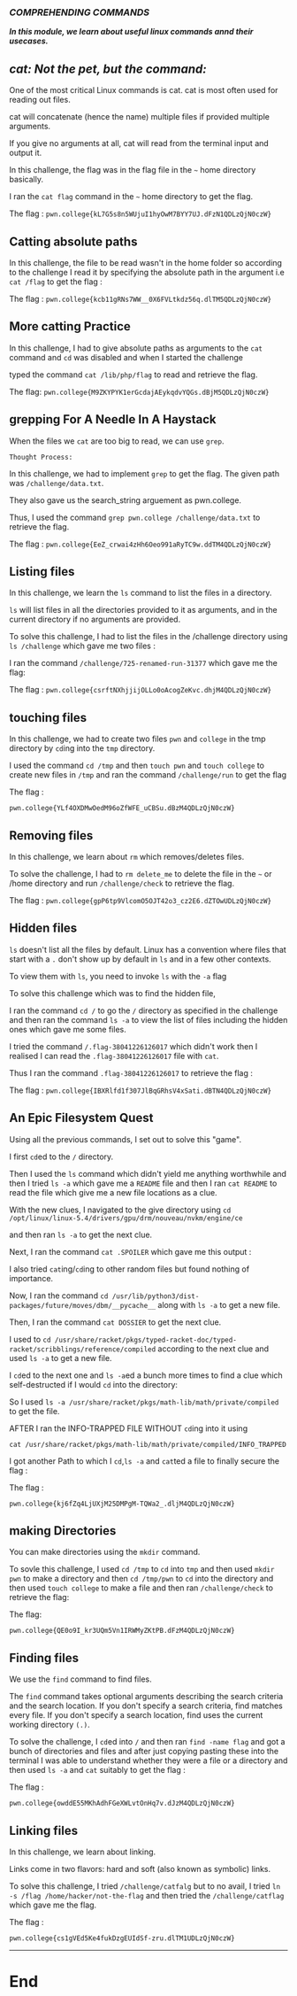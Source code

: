 ### <i><b>COMPREHENDING COMMANDS

In this module, we learn about useful linux commands annd their usecases.


## cat: Not the pet, but the command:</b></i>

One of the most critical Linux commands is cat. cat is most often used for reading out files.

cat will concatenate (hence the name) multiple files if provided multiple arguments.

If you give no arguments at all, cat will read from the terminal input and output it.

In this challenge,
the flag was in the flag file in the `~` home directory basically.




I ran the `cat flag` command in the `~` home directory to get the flag.



The flag : `pwn.college{kL7G5s8n5WUjuI1hyOwM7BYY7UJ.dFzN1QDLzQjN0czW}`


## Catting absolute paths

In this challenge, the file to be read wasn't in the home folder so according to the challenge I read it by specifying the absolute path in the argument i.e `cat /flag` to get the flag :



The flag : `pwn.college{kcb11gRNs7WW__0X6FVLtkdz56q.dlTM5QDLzQjN0czW}`





## More catting Practice

In this challenge, I had to give absolute paths as arguments to the `cat` command and `cd` was disabled and when I started the challenge


 typed the command `cat /lib/php/flag` to read and retrieve the flag.



The flag:
`pwn.college{M9ZKYPYK1erGcdajAEykqdvYQGs.dBjM5QDLzQjN0czW}`


## grepping For A Needle In A Haystack

When the files we `cat` are too big to read, we can use `grep`.

`Thought Process:`

In this challenge, we had to implement `grep` to get the flag.
The given path was `/challenge/data.txt`.

They also gave us the search_string arguement as pwn.college.

Thus, I used the command `grep pwn.college /challenge/data.txt` to retrieve the flag.




The flag :
`pwn.college{EeZ_crwai4zHh6Oeo991aRyTC9w.ddTM4QDLzQjN0czW}`

## Listing files

In this challenge, we learn the `ls` command to list the files in a directory.

`ls` will list files in all the directories provided to it as arguments, and in the current directory if no arguments are provided.

To solve this challenge, I had to list the files in the /challenge directory using `ls /challenge` which gave me two files :



I ran the command `/challenge/725-renamed-run-31377` which gave me the flag:



The flag : `pwn.college{csrftNXhjjijOLLo0oAcogZeKvc.dhjM4QDLzQjN0czW}`

## touching files

In this challenge, we had to create two files `pwn` and `college` in the tmp directory by `cd`ing into the `tmp` directory.

I used the command `cd /tmp` and then `touch pwn` and `touch college` to create new files in `/tmp` and ran the command `/challenge/run` to get the flag



The flag :

`pwn.college{YLf4OXDMwOedM96oZfWFE_uCBSu.dBzM4QDLzQjN0czW}`

## Removing files

In this challenge, we learn about `rm` which removes/deletes files.

To solve the challenge,
I had to `rm delete_me` to delete the file in the `~` or /home directory and run `/challenge/check` to retrieve the flag.



The flag : `pwn.college{gpP6tp9VlcomO5OJT42o3_cz2E6.dZTOwUDLzQjN0czW}`
## Hidden files

`ls` doesn't list all the files by default. Linux has a convention where files that start with a `.` don't show up by default in `ls` and in a few other contexts.

 To view them with `ls`, you need to invoke `ls` with the `-a` flag
 
 To solve this challenge which was to find the hidden file,

 I ran the command `cd /` to go the `/` directory as specified in the challenge and then ran the command `ls -a` to view the list of files including the hidden ones which gave me some files.


 I tried the command `/.flag-38041226126017` which didn't work then I realised I can read the `.flag-38041226126017` file with `cat`.
 
  Thus I ran the command `.flag-38041226126017` to retrieve the flag :

 

 The flag : `pwn.college{IBXRlfd1f307JlBqGRhsV4xSati.dBTN4QDLzQjN0czW}`

 ## An Epic Filesystem Quest

 Using all the previous commands, I set out to solve this "game".

 I first `cd`ed to the `/` directory.
 
 Then I used the `ls` command which didn't yield me anything worthwhile and then I tried `ls -a` which gave me a `README` file and then I ran `cat README` to read the file which give me a new file locations as a clue.

 

 With the new clues, I navigated to the give directory
 using `cd /opt/linux/linux-5.4/drivers/gpu/drm/nouveau/nvkm/engine/ce`
  
and then ran `ls -a` to get the next clue.



Next, I ran the command `cat .SPOILER` which gave me this output :



I also tried `cat`ing/`cd`ing to other random files but found nothing of importance.

Now, I ran the command `cd /usr/lib/python3/dist-packages/future/moves/dbm/__pycache__` along with `ls -a` to get a new file.



Then, I ran the command `cat DOSSIER` to get the next clue.


I used to `cd /usr/share/racket/pkgs/typed-racket-doc/typed-racket/scribblings/reference/compiled` according to the next clue and used `ls -a` to get a new file.



I `cd`ed to the next one and `ls -a`ed a bunch more times to find a clue which self-destructed if I would `cd` into the directory: 


 So I used `ls -a /usr/share/racket/pkgs/math-lib/math/private/compiled`  to get the file.
 
 
 AFTER I ran the INFO-TRAPPED FILE WITHOUT `cd`ing into it using
 
  `cat /usr/share/racket/pkgs/math-lib/math/private/compiled/INFO_TRAPPED` 

  I got another Path to which I `cd`,`ls -a`
and `cat`ted a file to finally secure the flag :


The flag :

`pwn.college{kj6fZq4LjUXjM25DMPgM-TQWa2_.dljM4QDLzQjN0czW}`

## making Directories

You can make directories using the `mkdir` command.

To sovle this challenge, I used `cd /tmp`
to `cd` into `tmp` and then used `mkdir pwn` to make a directory and then `cd /tmp/pwn` to `cd` into the directory and then used `touch college` to make a file and then ran `/challenge/check` to retrieve the flag:


The flag:

`pwn.college{QE0o9I_kr3UQm5Vn1IRWMyZKtPB.dFzM4QDLzQjN0czW}`

## Finding files

We use the `find` command to find files.

The `find` command takes optional arguments describing the search criteria and the search location. If you don't specify a search criteria, find matches every file. If you don't specify a search location, find uses the current working directory `(.)`.

To solve the challenge, I `cd`ed into `/` and then ran `find -name flag` and got a bunch of directories and files and after just copying pasting these into the terminal I was able to understand whether they were a file or a directory and then used `ls -a` and `cat` suitably to get the flag :



The flag :


`pwn.college{owddE55MKhAdhFGeXWLvtOnHq7v.dJzM4QDLzQjN0czW}`

## Linking files

In this challenge, we learn about linking.

Links come in two flavors: hard and soft (also known as symbolic) links.

To solve this challenge, I tried `/challenge/catfalg` but to no avail, I tried `ln -s /flag /home/hacker/not-the-flag` and then tried the `/challenge/catflag`
which gave me the flag.

The flag :

`pwn.college{cs1gVEd5Ke4fukDzgEUIdSf-zru.dlTM1UDLzQjN0czW}`
______
# End




